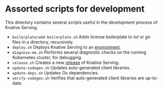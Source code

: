 # Assorted scripts for development

This directory contains several scripts useful in the development process of Knative Serving.

* `boilerplate/add-boilerplate.sh` Adds license boilerplate to *txt* or *go* files in a directory, recursively.
* `deploy.sh` Deploys Knative Serving to an [environment](environments.md).
* `diagnose-me.sh` Performs several diagnostic checks on the running Kubernetes cluster, for debugging.
* `release.sh` Creates a new [release](release.md) of Knative Serving.
* `update-codegen.sh` Updates auto-generated client libraries.
* `update-deps.sh` Updates Go dependencies.
* `verify-codegen.sh` Verifies that auto-generated client libraries are up-to-date.
